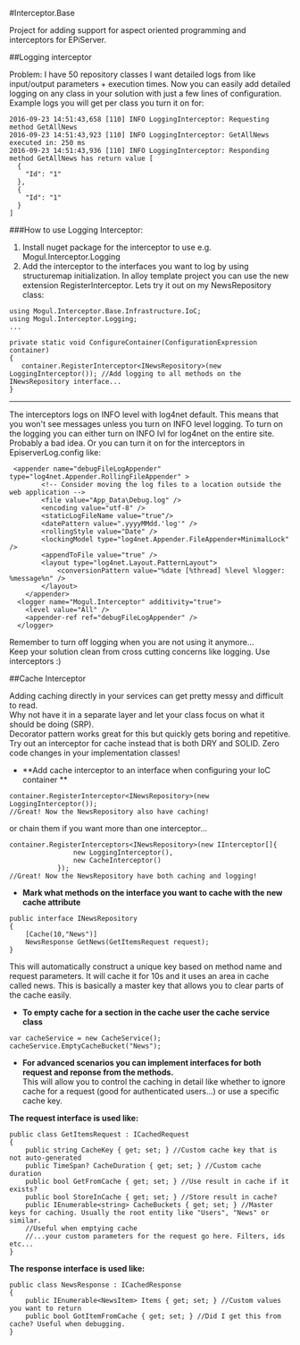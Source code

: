 #Interceptor.Base

Project for adding support for aspect oriented programming and interceptors for EPiServer. 

##Logging interceptor

Problem: I have 50 repository classes I want detailed logs from like input/output parameters + execution times. 
Now you can easily add detailed logging on any class in your solution with just a few lines of configuration.
Example logs you will get per class you turn it on for:
```
2016-09-23 14:51:43,658 [110] INFO LoggingInterceptor: Requesting method GetAllNews  
2016-09-23 14:51:43,923 [110] INFO LoggingInterceptor: GetAllNews executed in: 250 ms  
2016-09-23 14:51:43,936 [110] INFO LoggingInterceptor: Responding method GetAllNews has return value [  
  {  
    "Id": "1"  
  },  
  {  
    "Id": "1"  
  }  
]  
```

###How to use Logging Interceptor:
1. Install nuget package for the interceptor to use e.g. Mogul.Interceptor.Logging
2. Add the interceptor to the interfaces you want to log by using structuremap initialization.
In alloy template project you can use the new extension RegisterInterceptor. Lets try it out on my NewsRepository class:
``` 
using Mogul.Interceptor.Base.Infrastructure.IoC;  
using Mogul.Interceptor.Logging;  
...

private static void ConfigureContainer(ConfigurationExpression container)  
{  
   container.RegisterInterceptor<INewsRepository>(new LoggingInterceptor()); //Add logging to all methods on the INewsRepository interface...
}  
``` 

-----------------------------------------------------------------------------------  
The interceptors logs on INFO level with log4net default. This means that you won't see messages unless you turn on INFO level logging. 
To turn on the logging you can either turn on INFO lvl for log4net on the entire site. Probably a bad idea. 
Or you can turn it on for the interceptors in EpiserverLog.config like:  
``` 
 <appender name="debugFileLogAppender" type="log4net.Appender.RollingFileAppender" >  
        <!-- Consider moving the log files to a location outside the web application -->  
        <file value="App_Data\Debug.log" />  
        <encoding value="utf-8" />  
        <staticLogFileName value="true"/>  
        <datePattern value=".yyyyMMdd.'log'" />  
        <rollingStyle value="Date" />  
        <lockingModel type="log4net.Appender.FileAppender+MinimalLock" />  
        <appendToFile value="true" />  
        <layout type="log4net.Layout.PatternLayout">  
            <conversionPattern value="%date [%thread] %level %logger: %message%n" />  
        </layout>  
    </appender>  
  <logger name="Mogul.Interceptor" additivity="true">  
    <level value="All" />  
    <appender-ref ref="debugFileLogAppender" />  
  </logger> 
 ```
Remember to turn off logging when you are not using it anymore...  
Keep your solution clean from cross cutting concerns like logging. Use interceptors :)  


##Cache Interceptor

Adding caching directly in your services can get pretty messy and difficult to read.   
Why not have it in a separate layer and let your class focus on what it should be doing (SRP).   
Decorator pattern works great for this but quickly gets boring and repetitive.     
Try out an interceptor for cache instead that is both DRY and SOLID. Zero code changes in your implementation classes!   


* **Add cache interceptor to an interface when configuring your IoC container ** 
```
container.RegisterInterceptor<INewsRepository>(new LoggingInterceptor()); 
//Great! Now the NewsRepository also have caching!
```
or chain them if you want more than one interceptor...
```
container.RegisterInterceptors<INewsRepository>(new IInterceptor[]{
                new LoggingInterceptor(),
                new CacheInterceptor()
            });
//Great! Now the NewsRepository have both caching and logging!
```
* **Mark what methods on the interface you want to cache with the new cache attribute**
```
public interface INewsRepository
{
    [Cache(10,"News")]
    NewsResponse GetNews(GetItemsRequest request);
}
```
This will automatically construct a unique key based on method name and request parameters. 
It will cache it for 10s and it uses an area in cache called news. This is basically a master key that allows you to clear parts of the cache easily.

* **To empty cache for a section in the cache user the cache service class**
```
var cacheService = new CacheService();
cacheService.EmptyCacheBucket("News");
```
* **For advanced scenarios you can implement interfaces for both request and reponse from the methods.**  
This will allow you to control the caching in detail like whether to ignore cache for a request (good for authenticated users...) or use a specific cache key. 

**The request interface is used like:**
```
public class GetItemsRequest : ICachedRequest
{
    public string CacheKey { get; set; } //Custom cache key that is not auto-generated
    public TimeSpan? CacheDuration { get; set; } //Custom cache duration
    public bool GetFromCache { get; set; } //Use result in cache if it exists?
    public bool StoreInCache { get; set; } //Store result in cache?
    public IEnumerable<string> CacheBuckets { get; set; } //Master keys for caching. Usually the root entity like "Users", "News" or similar. 
	//Useful when emptying cache
	//...your custom parameters for the request go here. Filters, ids etc...
}
```
**The response interface is used like:**
```
public class NewsResponse : ICachedResponse
{
    public IEnumerable<NewsItem> Items { get; set; } //Custom values you want to return
    public bool GotItemFromCache { get; set; } //Did I get this from cache? Useful when debugging.
}
```
